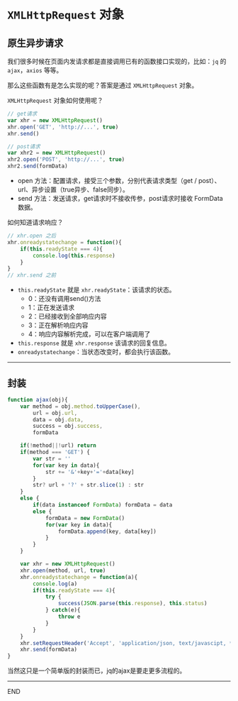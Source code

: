 # `XMLHttpRequest` 对象

## 原生异步请求
我们很多时候在页面内发请求都是直接调用已有的函数接口实现的，比如：`jq` 的 `ajax`，`axios` 等等。

那么这些函数有是怎么实现的呢？答案是通过 `XMLHttpRequest` 对象。

`XMLHttpRequest` 对象如何使用呢？
```js
// get请求
var xhr = new XMLHttpRequest()
xhr.open('GET', 'http://...', true)
xhr.send()

// post请求
var xhr2 = new XMLHttpRequest()
xhr2.open('POST', 'http://...', true)
xhr2.send(formData)
```
- open 方法：配置请求，接受三个参数，分别代表请求类型（get / post）、url、异步设置（true异步、false同步）。
- send 方法：发送请求，get请求时不接收传参，post请求时接收 FormData 数据。

如何知道请求响应？
```js
// xhr.open 之后
xhr.onreadystatechange = function(){
    if(this.readyState === 4){
        console.log(this.response)
    }
}
// xhr.send 之前
```
- `this.readyState` 就是 `xhr.readyState`：该请求的状态。
    - 0：还没有调用send()方法
    - 1：正在发送请求
    - 2：已经接收到全部响应内容
    - 3：正在解析响应内容
    - 4：响应内容解析完成，可以在客户端调用了
- `this.response` 就是 `xhr.response` 该请求的回复信息。
- `onreadystatechange`：当状态改变时，都会执行该函数。

***

## 封装
```js
function ajax(obj){
    var method = obj.method.toUpperCase(),
        url = obj.url,
        data = obj.data,
        success = obj.success,
        formData

    if(!method||!url) return
    if(method === 'GET') {
        var str = ''
        for(var key in data){
            str += '&'+key+'='+data[key]
        }
        str? url + '?' + str.slice(1) : str
    }
    else {
        if(data instanceof FormData) formData = data
        else {
            formData = new FormData()
            for(var key in data){
                formData.append(key, data[key])
            }
        }
    }

    var xhr = new XMLHttpRequest()
    xhr.open(method, url, true)
    xhr.onreadystatechange = function(a){
        console.log(a)
        if(this.readyState === 4){
            try {
                success(JSON.parse(this.response), this.status)
            } catch(e){
                throw e
            }
        }
    }
    xhr.setRequestHeader('Accept', 'application/json, text/javascipt, */*;')
    xhr.send(formData)
}
```
当然这只是一个简单版的封装而已，jq的ajax是要走更多流程的。

***

END